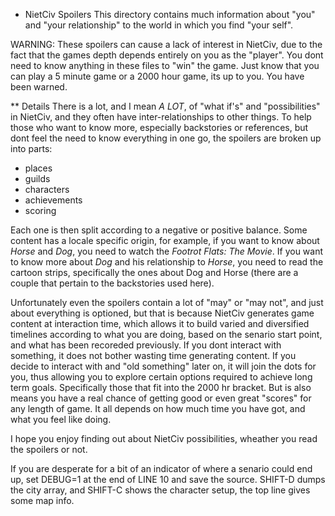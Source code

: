 * NietCiv Spoilers
This directory contains much information about "you" and "your relationship" to the world in which you find "your self".

WARNING: These spoilers can cause a lack of interest in NietCiv, due to the fact that the games depth depends entirely on you as the "player". You dont need to know anything in these files to "win" the game. Just know that you can play a 5 minute game or a 2000 hour game, its up to you.  You have been warned.

** Details
There is a lot, and I mean _A_ _LOT_, of "what if's" and "possibilities" in NietCiv, and they often have inter-relationships to other things. To help those who want to know more, especially backstories or references, but dont feel the need to know everything in one go, the spoilers are broken up into parts:

- places
- guilds
- characters
- achievements
- scoring

Each one is then split according to a negative or positive balance. Some content has a locale specific origin, for example, if you want to know about _Horse_ and _Dog_, you need to watch the _Footrot_ _Flats:_ _The_ _Movie_. If you want to know more about _Dog_ and his relationship to _Horse_, you need to read the cartoon strips, specifically the ones about Dog and Horse (there are a couple that pertain to the backstories used here).

Unfortunately even the spoilers contain a lot of "may" or "may not", and just about everything is optioned, but that is because NietCiv generates game content at interaction time, which allows it to build varied and diversified timelines according to what you are doing, based on the senario start point, and what has been recoreded previously. If you dont interact with something, it does not bother wasting time generating content. If you decide to interact with and "old something" later on, it will join the dots for you, thus allowing you to explore certain options required to achieve long term goals. Specifically those that fit into the 2000 hr bracket. But is also means you have a real chance of getting good or even great "scores" for any length of game. It all depends on how much time you have got, and what you feel like doing.

I hope you enjoy finding out about NietCiv possibilities, wheather you read the spoilers or not.

If you are desperate for a bit of an indicator of where a senario could end up, set DEBUG=1 at the end of LINE 10 and save the source. SHIFT-D dumps the city array, and SHIFT-C shows the character setup, the top line gives some map info.
